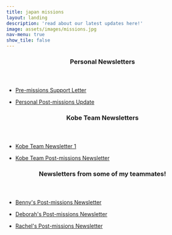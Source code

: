 ```yaml
---
title: japan missions
layout: landing
description: 'read about our latest updates here!'
image: assets/images/missions.jpg
nav-menu: true
show_tile: false
---
```


<!-- Main -->
<div id="main">

<!-- Section -->
<section id="two" class="spotlights">
  <section>
<!--
    <a href="" class="image">
      <img src="{% link assets/images/work-campus.jpg %}" alt="" data-position="center center" />
    </a>
-->
    <div class="content">
      <div class="inner">
        <header class="major">
          <h3>Personal Newsletters</h3>
        </header>
        <!-- My mission support letter -->
        <ul class="actions">
          <li><a href="{{ site.url }}/assets/pdfs/japan-missions.pdf" class="button">Pre-missions Support Letter</a></li>
        </ul>
        <!-- My post-missions update -->
        <ul class="actions">
          <li><a href="{{ site.url }}/assets/pdfs/japan-update.pdf" class="button">Personal Post-missions Update</a></li>
        </ul>
        <header class="major">
          <h3>Kobe Team Newsletters</h3>
        </header>
        <!-- Team update newsletter -->
        <ul class="actions">
          <li><a href="{{ site.url }}/assets/pdfs/japan-newsletter-1.pdf" class="button">Kobe Team Newsletter 1</a></li>
        </ul>
        <!-- Team post-missions newsletter -->
        <ul class="actions">
          <li><a href="{{ site.url }}/assets/pdfs/japan-newsletter-2.pdf" class="button">Kobe Team Post-missions Newsletter</a></li>
        </ul>
        <header class="major">
          <h3>Newsletters from some of my teammates!</h3>
        </header>
        <!-- Benny's post-missions newsletter -->
        <ul class="actions">
          <li><a href="{{ site.url }}/assets/pdfs/benny.pdf" class="button">Benny's Post-missions Newsletter</a></li>
        </ul>
        <!-- Deborah's post-missions newsletter -->
        <ul class="actions">
          <li><a href="{{ site.url }}/assets/pdfs/dobs.pdf" class="button">Deborah's Post-missions Newsletter</a></li>
        </ul>
        <!-- Rachel's post-missions newsletter -->
        <ul class="actions">
          <li><a href="{{ site.url }}/assets/pdfs/rachel.pdf" class="button">Rachel's Post-missions Newsletter</a></li>
        </ul>
      </div>
    </div>
  </section>
</section>

</div>

